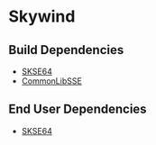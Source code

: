 # Skywind

## Build Dependencies
* [SKSE64](https://skse.silverlock.org/)
* [CommonLibSSE](https://github.com/Ryan-rsm-McKenzie/CommonLibSSE)

## End User Dependencies
* [SKSE64](https://skse.silverlock.org/)
